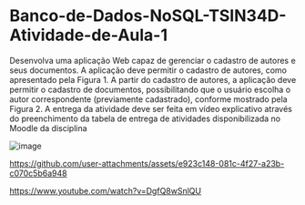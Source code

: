 # Banco-de-Dados-NoSQL-TSIN34D-Atividade-de-Aula-1

Desenvolva uma aplicação Web capaz de gerenciar o cadastro de autores e seus
documentos. A aplicação deve permitir o cadastro de autores, como apresentado pela
Figura 1. A partir do cadastro de autores, a aplicação deve permitir o cadastro de
documentos, possibilitando que o usuário escolha o autor correspondente
(previamente cadastrado), conforme mostrado pela Figura 2. A entrega da atividade
deve ser feita em vídeo explicativo através do preenchimento da tabela de entrega de
atividades disponibilizada no Moodle da disciplina

![image](https://github.com/user-attachments/assets/e42c89d5-1b5a-438f-a3e2-86016e6cf621)



https://github.com/user-attachments/assets/e923c148-081c-4f27-a23b-c070c5b6a948

https://www.youtube.com/watch?v=DgfQ8wSnlQU
